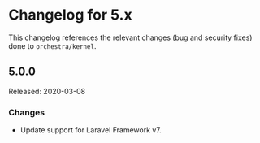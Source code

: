 # Changelog for 5.x

This changelog references the relevant changes (bug and security fixes) done to `orchestra/kernel`.

## 5.0.0 

Released: 2020-03-08

### Changes

* Update support for Laravel Framework v7.
